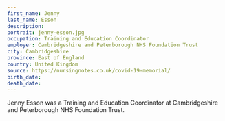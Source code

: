 ```yaml
---
first_name: Jenny
last_name: Esson
description: 
portrait: jenny-esson.jpg
occupation: Training and Education Coordinator
employer: Cambridgeshire and Peterborough NHS Foundation Trust
city: Cambridgeshire
province: East of England
country: United Kingdom
source: https://nursingnotes.co.uk/covid-19-memorial/
birth_date: 
death_date: 
---
```


Jenny Esson was a Training and Education Coordinator at Cambridgeshire and Peterborough NHS Foundation Trust.